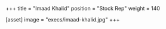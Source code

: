 +++
title = "Imaad Khalid"
position = "Stock Rep"
weight = 140

[asset]
image = "execs/imaad-khalid.jpg"
+++
